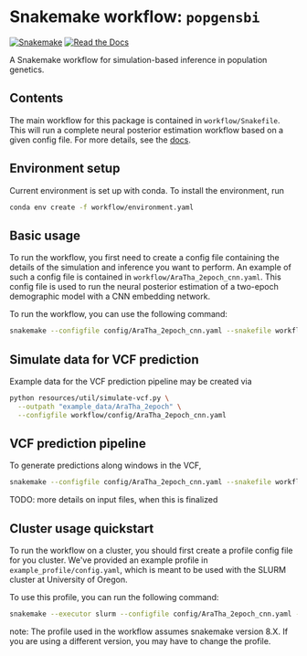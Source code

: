 # Snakemake workflow: `popgensbi`

[![Snakemake](https://img.shields.io/badge/snakemake-≥6.3.0-brightgreen.svg)](https://snakemake.github.io)
[![Read the Docs](https://img.shields.io/readthedocs/pip/stable.svg)](https://popgensbi-snakemake.readthedocs.io/en/latest/)



A Snakemake workflow for simulation-based inference in population genetics.


## Contents

The main workflow for this package is contained in `workflow/Snakefile`. 
This will run a complete neural posterior estimation workflow based on a given config file. For more details, see the [docs](https://popgensbi-snakemake.readthedocs.io/en/latest/).

## Environment setup

Current environment is set up with conda. To install the environment, run

```bash
conda env create -f workflow/environment.yaml
```

## Basic usage

To run the workflow, you first need to create a config file containing the details of 
the simulation and inference you want to perform. An example of such a config file is
contained in `workflow/AraTha_2epoch_cnn.yaml`. This config file is used to run the
neural posterior estimation of a two-epoch demographic model with a CNN embedding network.

To run the workflow, you can use the following command:

```bash
snakemake --configfile config/AraTha_2epoch_cnn.yaml --snakefile workflow/training_workflow.smk
```

## Simulate data for VCF prediction

Example data for the VCF prediction pipeline may be created via

```bash
python resources/util/simulate-vcf.py \
  --outpath "example_data/AraTha_2epoch" \
  --configfile workflow/config/AraTha_2epoch_cnn.yaml
```

## VCF prediction pipeline

To generate predictions along windows in the VCF,

```bash
snakemake --configfile config/AraTha_2epoch_cnn.yaml --snakefile workflow/prediction_workflow.smk
```

TODO: more details on input files, when this is finalized

## Cluster usage quickstart

To run the workflow on a cluster, you should first create a profile config file for
you cluster. We've provided an example profile in `example_profile/config.yaml`,
which is meant to be used with the SLURM cluster at University of Oregon.

To use this profile, you can run the following command:

```bash
snakemake --executor slurm --configfile config/AraTha_2epoch_cnn.yaml --workflow-profile ~/.config/snakemake/yourprofile/ --snakefile workflow/Snakefile
```
note:
The profile used in the workflow assumes snakemake version 8.X. If you are using a different version, you may have to change the profile.







